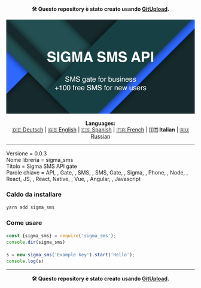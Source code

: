 <p align="center"><b>🛠️ Questo repository è stato creato usando <a href="https://gitupload.com">GitUpload</a>.</b></p>
<p align="center"><a href="https://sigmasms.com"><img src="https://github.com/markolofsen/sigma_sms//blob/master/.banners/banner_it.jpg?raw=1" /></a></p>
<p align="center"><b>Languages:</b><br /><a href="https://github.com/markolofsen/sigma_sms/blob/master/README_de.md">🇩🇪 Deutsch</a> | <a href="https://github.com/markolofsen/sigma_sms/blob/master/README.md">🇬🇧 English</a> | <a href="https://github.com/markolofsen/sigma_sms/blob/master/README_es.md">🇪🇸 Spanish</a> | <a href="https://github.com/markolofsen/sigma_sms/blob/master/README_fr.md">🇫🇷 French</a> | <b>🇮🇹 Italian</b> | <a href="https://github.com/markolofsen/sigma_sms/blob/master/README_ru.md">🇷🇺 Russian</a></p>

---

Versione = 0.0.3 <br />
Nome libreria = sigma_sms <br />
Titolo = Sigma SMS API gate <br />
Parole chiave = API, , Gate, , SMS, , SMS, Gate, , Sigma, , Phone, , Node, , React, JS, , React, Native, , Vue, , Angular, , Javascript <br />

### Caldo da installare

```sh
yarn add sigma_sms
```


### Come usare

```javascript
const {sigma_sms} = require('sigma_sms');
console.dir(sigma_sms)

s = new sigma_sms('Example key').start('Hello');
console.log(s)
```



---

<p align="center"><b>🛠️ Questo repository è stato creato usando <a href="https://gitupload.com">GitUpload</a>.</b></p>